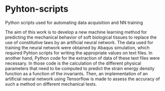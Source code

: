 # Pyhton-scripts
Python scripts used for automating data acquisition and NN training

The aim of this work is to develop a new machine learning method for predicting the mechanical behavior of soft biological tissues to replace the use of constitutive laws by an artificial neural network. The data used for training the neural network were obtained by Abaqus simulation, which required Pyhton scripts for writing the appropriate values on text files. In another hand, Python code for the extraction of data of these text files were necessary. In those code is the calculation of the different physical parameters that need to be computed to predict the strain energy density function as a function of the invariants. Then, an implementation of an artificial neural network using Tensorflow is made to assess the accuracy of such a method on different mechanical tests. 
